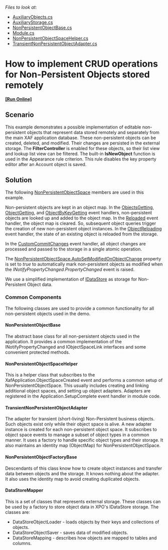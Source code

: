 *Files to look at*:

* [AuxiliaryObjects.cs](./CS/NonPersistentObjectsDemo.Module/BusinessObjects/AuxiliaryObjects.cs)
* [AuxiliaryStorage.cs](./CS/NonPersistentObjectsDemo.Module/BusinessObjects/AuxiliaryStorage.cs)
* [NonPersistentObjectBase.cs](./CS/NonPersistentObjectsDemo.Module/BusinessObjects/NonPersistentObjectBase.cs)
* [Module.cs](./CS/NonPersistentObjectsDemo.Module/Module.cs)
* [NonPersistentObjectSpaceHelper.cs](./CS/NonPersistentObjectsDemo.Module/NonPersistentObjectSpaceHelper.cs)
* [TransientNonPersistentObjectAdapter.cs](./CS/NonPersistentObjectsDemo.Module/TransientNonPersistentObjectAdapter.cs)


# How to implement CRUD operations for Non-Persistent Objects stored remotely
<!-- run online -->
**[[Run Online]](https://codecentral.devexpress.com/255628948/)**
<!-- run online end -->

## Scenario

This example demonstrates a possible implementation of editable non-persistent objects that represent data stored remotely and separately from the main XAF application database. These non-persistent objects can be created, deleted, and modified. Their changes are persisted in the external storage. The **FilterController** is enabled for these objects, so their list view and lookup list view can be filtered. The built-in **IsNewObject** function is used in the Appearance rule criterion. This rule disables the key property editor after an Account object is saved.


## Solution

The following [NonPersistentObjectSpace](https://docs.devexpress.com/eXpressAppFramework/DevExpress.ExpressApp.NonPersistentObjectSpace) members are used in this example.

Non-persistent objects are kept in an object map. In the [ObjectsGetting](https://docs.devexpress.com/eXpressAppFramework/DevExpress.ExpressApp.NonPersistentObjectSpace.ObjectsGetting?v=20.1), [ObjectGetting](https://docs.devexpress.com/eXpressAppFramework/DevExpress.ExpressApp.NonPersistentObjectSpace.ObjectGetting), and [ObjectByKeyGetting](https://docs.devexpress.com/eXpressAppFramework/DevExpress.ExpressApp.NonPersistentObjectSpace.ObjectByKeyGetting) event handlers, non-persistent objects are looked up and added to the object map. In the [Reloaded](https://docs.devexpress.com/eXpressAppFramework/DevExpress.ExpressApp.BaseObjectSpace.Reloaded) event handler, the object map is cleared. So, subsequent object queries trigger the creation of new non-persistent object instances. In the [ObjectReloading](https://docs.devexpress.com/eXpressAppFramework/DevExpress.ExpressApp.NonPersistentObjectSpace.ObjectReloading?v=20.1) event handler, the state of an existing object is reloaded from the storage. 

In the [CustomCommitChanges](https://docs.devexpress.com/eXpressAppFramework/DevExpress.ExpressApp.BaseObjectSpace.CustomCommitChanges?v=20.1) event handler, all object changes are processed and passed to the storage in a single atomic operation.

The [NonPersistentObjectSpace\.AutoSetModifiedOnObjectChange](https://docs.devexpress.com/eXpressAppFramework/DevExpress.ExpressApp.NonPersistentObjectSpace.AutoSetModifiedOnObjectChange?v=20.1) property is set to *true* to automatically mark non-persistent objects as modified when the *INotifyPropertyChanged.PropertyChanged* event is raised.

We use a simplified implementation of [IDataStore](https://docs.devexpress.com/CoreLibraries/DevExpress.Xpo.DB.IDataStore) as storage for Non-Persistent Object data.


### Common Components

The following classes are used to provide a common functionality for all non-persistent objects used in the demo.

#### NonPersistentObjectBase

The abstract base class for all non-persistent objects used in the application. It provides a common implementation of the INotifyPropertyChanged and IObjectSpaceLink interfaces and some convenient protected methods.

#### NonPersistentObjectSpaceHelper

This is a helper class that subscribes to the XafApplication.ObjectSpaceCreated event and performs a common setup of NonPersistentObjectSpace. This usually includes creating and linking additional object spaces, and setting up object adapters. Adapters are registered in the Application.SetupComplete event handler in module code.

#### TransientNonPersistentObjectAdapter

The adapter for transient (short-living) Non-Persistent business objects. Such objects exist only while their object space is alive. A new adapter instance is created for each non-persistent object space. It subscribes to object space events to manage a subset of object types in a common manner. It uses a factory to handle specific object types and their storage. It also maintains an identity map (ObjectMap) for NonPersistentObjectSpace.

#### NonPersistentObjectFactoryBase

Descendants of this class know how to create object instances and transfer data between objects and the storage. It knows nothing about the adapter. It also uses the identity map to avoid creating duplicated objects.

#### DataStoreMapper

This is a set of classes that represents external storage. These classes can be used by a factory to store object data in XPO's IDataStore storage. The classes are:
- DataStoreObjectLoader - loads objects by their keys and collections of objects.
- DataStoreObjectSaver - saves data of modified objects.
- DataStoreMapping - describes how objects are mapped to tables and columns.


